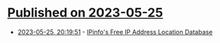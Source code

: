 # [Published on 2023-05-25](index.md)

* [2023-05-25, 20:19:51](https://lobste.rs/s/n2xvkl/ipinfo_s_free_ip_address_location) - [IPinfo's Free IP Address Location Database](https://tech.marksblogg.com/ipinfo-free-ip-address-location-database.html)

